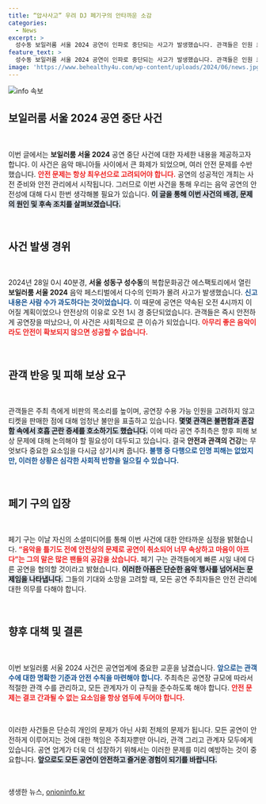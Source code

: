```yaml
---
title: “압사사고” 우려 DJ 페기구의 안타까운 소감
categories:
  - News
excerpt: >
  성수동 보일러룸 서울 2024 공연이 인파로 중단되는 사고가 발생했습니다. 관객들은 인원 초과에 따른 안전 문제로 공연 도중 철수했으며, 주최 측의 피해 보상 요구도 이어지고 있습니다. 페기 구는 SNS를 통해 안타까움을 전하며 다음 공연을 계획 중이라고 밝혔습니다. 클릭해 자세한 내용을 확인하세요!
feature_text: >
  성수동 보일러룸 서울 2024 공연이 인파로 중단되는 사고가 발생했습니다. 관객들은 인원 초과에 따른 안전 문제로 공연 도중 철수했으며, 주최 측의 피해 보상 요구도 이어지고 있습니다. 페기 구는 SNS를 통해 안타까움을 전하며 다음 공연을 계획 중이라고 밝혔습니다. 클릭해 자세한 내용을 확인하세요!
image: 'https://www.behealthy4u.com/wp-content/uploads/2024/06/news.jpg'
---
```


<p><img src="https://www.behealthy4u.com/wp-content/uploads/2024/06/news.jpg" alt="info 속보" /></p>

<h2 data-ke-size="size26">보일러룸 서울 2024 공연 중단 사건</h2>

<p data-ke-size="size16">&nbsp;</p>

<p>이번 글에서는 <strong>보일러룸 서울 2024</strong> 공연 중단 사건에 대한 자세한 내용을 제공하고자 합니다. 이 사건은 음악 매니아들 사이에서 큰 화제가 되었으며, 여러 안전 문제를 수반했습니다. <b><span style="color: #ee2323;">안전 문제는 항상 최우선으로 고려되어야 합니다.</span></b> 공연의 성공적인 개최는 사전 준비와 안전 관리에서 시작됩니다. 그러므로 이번 사건을 통해 우리는 음악 공연의 안전성에 대해 다시 한번 생각해볼 필요가 있습니다. <b><span style="background-color: #21538527;">이 글을 통해 이번 사건의 배경, 문제의 원인 및 후속 조치를 살펴보겠습니다.</span></b></p>

<p data-ke-size="size16">&nbsp;</p>

<h2 data-ke-size="size26">사건 발생 경위</h2>

<p data-ke-size="size16">&nbsp;</p>

<p>2024년 28일 0시 40분경, <strong>서울 성동구 성수동</strong>의 복합문화공간 에스팩토리에서 열린 <strong>보일러룸 서울 2024</strong> 음악 페스티벌에서 다수의 인파가 몰려 사고가 발생했습니다. <b><span style="color: #1a5490;">신고 내용은 사람 수가 과도하다는 것이었습니다.</span></b> 이 때문에 공연은 약속된 오전 4시까지 이어질 계획이었으나 안전상의 이유로 오전 1시 경 중단되었습니다. 관객들은 즉시 안전하게 공연장을 떠났으나, 이 사건은 사회적으로 큰 이슈가 되었습니다. <b><span style="color: #ee2323;">아무리 좋은 음악이라도 안전이 확보되지 않으면 성공할 수 없습니다.</span></b></p>

<p data-ke-size="size16">&nbsp;</p>

<h2 data-ke-size="size26">관객 반응 및 피해 보상 요구</h2>

<p data-ke-size="size16">&nbsp;</p>

<p>관객들은 주최 측에게 비판의 목소리를 높이며, 공연장 수용 가능 인원을 고려하지 않고 티켓을 판매한 점에 대해 엄청난 불만을 표출하고 있습니다. <b><span style="background-color: #21538527;">몇몇 관객은 불편함과 혼잡함 속에서 호흡 곤란 증세를 호소하기도 했습니다.</span></b> 이에 따라 공연 주최측은 향후 피해 보상 문제에 대해 논의해야 할 필요성이 대두되고 있습니다. 결국 <strong>안전과 관객의 건강</strong>는 무엇보다 중요한 요소임을 다시금 상기시켜 줍니다. <b><span style="color: #1a5490;">불행 중 다행으로 인명 피해는 없었지만, 이러한 상황은 심각한 사회적 반향을 일으킬 수 있습니다.</span></b></p>

<p data-ke-size="size16">&nbsp;</p>

<h2 data-ke-size="size26">페기 구의 입장</h2>

<p data-ke-size="size16">&nbsp;</p>

<p>페기 구는 이날 자신의 소셜미디어를 통해 이번 사건에 대한 안타까운 심정을 밝혔습니다. <b><span style="color: #ee2323;">“음악을 틀기도 전에 안전상의 문제로 공연이 취소되어 너무 속상하고 마음이 아프다”는 그의 말은 많은 팬들의 공감을 샀습니다.</span></b> 페기 구는 관객들에게 빠른 시일 내에 다른 공연을 협의할 것이라고 밝혔습니다. <b><span style="background-color: #21538527;">이러한 아픔은 단순한 음악 행사를 넘어서는 문제임을 나타냅니다.</span></b> 그들의 기대와 소망을 고려할 때, 모든 공연 주최자들은 안전 관리에 대한 의무를 다해야 합니다.</p>

<p data-ke-size="size16">&nbsp;</p>

<h2 data-ke-size="size26">향후 대책 및 결론</h2>

<p data-ke-size="size16">&nbsp;</p>

<p>이번 보일러룸 서울 2024 사건은 공연업계에 중요한 교훈을 남겼습니다. <b><span style="color: #1a5490;">앞으로는 관객 수에 대한 명확한 기준과 안전 수칙을 마련해야 합니다.</span></b> 주최측은 공연장 규모에 따라서 적절한 관객 수를 관리하고, 모든 관계자가 이 규칙을 준수하도록 해야 합니다. <b><span style="color: #ee2323;">안전 문제는 결코 간과될 수 없는 요소임을 항상 염두에 두어야 합니다.</span></b></p>

<p data-ke-size="size16">&nbsp;</p>

<p>이러한 사건들은 단순히 개인의 문제가 아닌 사회 전체의 문제가 됩니다. 모든 공연이 안전하게 이루어지는 것에 대한 책임은 주최자뿐만 아니라, 관객 그리고 관계자 모두에게 있습니다.  공연 업계가 더욱 더 성장하기 위해서는 이러한 문제를 미리 예방하는 것이 중요합니다. <b><span style="background-color: #21538527;">앞으로도 모든 공연이 안전하고 즐거운 경험이 되기를 바랍니다.</span></b></p>

<p data-ke-size="size16">&nbsp;</p>
생생한 뉴스, <a href="https://onioninfo.kr" rel="dofollow">onioninfo.kr</a>


